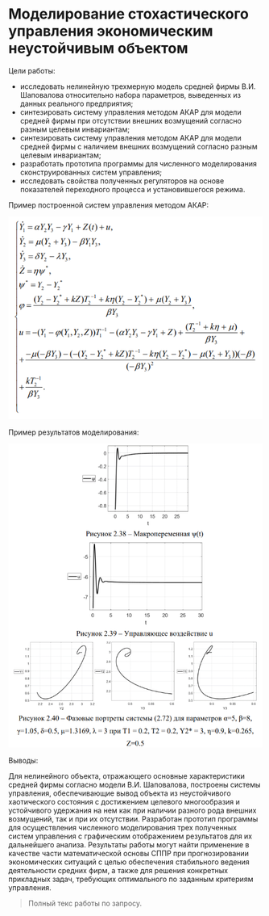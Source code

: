 # Моделирование стохастического управления экономическим неустойчивым объектом

Цели работы:

- исследовать нелинейную трехмерную модель средней фирмы
В.И. Шаповалова относительно набора параметров, выведенных из данных
реального предприятия;
- синтезировать систему управления методом АКАР для модели
средней фирмы при отсутствии внешних возмущений согласно разным
целевым инвариантам;
- синтезировать систему управления методом АКАР для модели
средней фирмы с наличием внешних возмущений согласно разным целевым
инвариантам;
- разработать прототипа программы для численного моделирования
сконструированных систем управления;
- исследовать свойства полученных регуляторов на основе показателей
переходного процесса и установившегося режима.

Пример построенной систем управления методом АКАР:

![This is an image](https://github.com/MangaBoba/MSF_ADAR_optimization/blob/main/csyst_example.png)

Пример результатов моделирования:

![This is an image](https://github.com/MangaBoba/MSF_ADAR_optimization/blob/main/modeling_example.png)

Выводы:

Для нелинейного объекта, отражающего основные характеристики
средней фирмы согласно модели В.И. Шаповалова, построены системы
управления, обеспечивающие вывод объекта из неустойчивого хаотического
состояния с достижением целевого многообразия и устойчивого удержания на
нем как при наличии разного рода внешних возмущений, так и при их
отсутствии.
Разработан прототип программы для осуществления численного
моделирования трех полученных систем управления с графическим
отображением результатов для их дальнейшего анализа.
Результаты работы могут найти применение в качестве части
математической основы СППР при прогнозировании экономических ситуаций
с целью обеспечения стабильного ведения деятельности средних фирм, а
также для решения конкретных прикладных задач, требующих оптимального
по заданным критериям управления.


>Полный текс работы по запросу.
